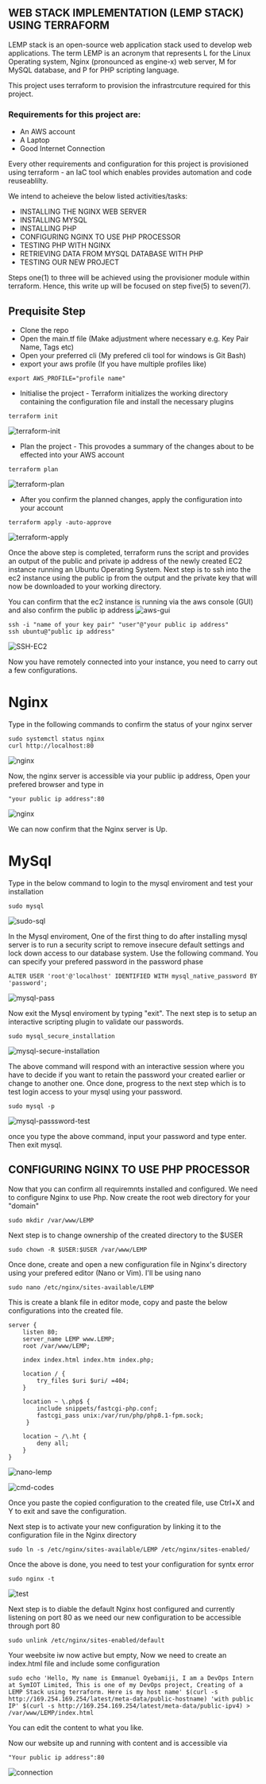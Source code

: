 ## WEB STACK IMPLEMENTATION (LEMP STACK) USING TERRAFORM
LEMP stack is an open-source web application stack used to develop web applications. The term LEMP is an acronym that represents L for the Linux Operating system, Nginx (pronounced as engine-x) web server, M for MySQL database, and P for PHP scripting language.

This project uses terraform to provision the infrastrcuture required for this project.

### Requirements for this project are:
- An AWS account
- A Laptop
- Good Internet Connection

Every other requirements and configuration for this project is provisioned using terraform - an IaC tool which enables provides automation and code reuseablilty.

We intend to acheieve the below listed activities/tasks:
-   INSTALLING THE NGINX WEB SERVER
-   INSTALLING MYSQL
-   INSTALLING PHP
-   CONFIGURING NGINX TO USE PHP PROCESSOR
-   TESTING PHP WITH NGINX
-   RETRIEVING DATA FROM MYSQL DATABASE WITH PHP
-   TESTING OUR NEW PROJECT

Steps one(1) to three will be achieved using the provisioner module within terraform. Hence, this write up will be focused on step five(5) to seven(7).

## Prequisite Step
- Clone the repo
- Open the main.tf file (Make adjustment where necessary e.g. Key Pair Name, Tags etc)
- Open your preferred cli (My prefered cli tool for windows is Git Bash)
- export your aws profile (If you have multiple profiles like)
```
export AWS_PROFILE="profile name"
```
- Initialise the project - Terraform initializes the working directory containing the configuration file and install the necessary plugins 
```
terraform init
```
![terraform-init](assets/terraform%20init.PNG)

- Plan the project - This provodes a summary of the changes about to be effected into your AWS account
```
terraform plan
```
![terraform-plan](assets/terraform%20plan.PNG)

- After you confirm the planned changes, apply the configuration into your account
```
terraform apply -auto-approve
```
![terraform-apply](assets/terraform%20apply.PNG)

Once the above step is completed, terraform runs the script and provides an output of the public and private ip address of the newly created EC2 instance running an Ubuntu Operating System.
Next step is to ssh into the ec2 instance using the public ip from the output and the private key that will now be downloaded to your working directory.

You can confirm that the ec2 instance is running via the aws console (GUI) and also confirm the public ip address
![aws-gui](assets/ec2%20instance.PNG)

```
ssh -i "name of your key pair" "user"@"your public ip address"
ssh ubuntu@"public ip address"
```
![SSH-EC2](assets/ssh%20to%20ubuntu.PNG)

Now you have remotely connected into your instance, you need to carry out a few configurations.
# Nginx
Type in the following commands to confirm the status of your nginx server
```
sudo systemctl status nginx
curl http://localhost:80
```
![nginx](assets/systemctl%20enginx.PNG)

Now, the nginx server is accessible via your publiic ip address, Open your prefered browser and type in
```
"your public ip address":80
```
![nginx](assets/nginx%20default%20portal.PNG)

We can now confirm that the Nginx server is Up.

# MySql
Type in the below command to login to the mysql enviroment and test your installation
```
sudo mysql
```
![sudo-sql](assets/sudo%20mysql.PNG)

In the Mysql enviroment, One of the first thing to do after installing mysql server is to run a security script to remove insecure default settings and lock down access to our database system. Use the following command. You can specify your prefered password in the password phase
```
ALTER USER 'root'@'localhost' IDENTIFIED WITH mysql_native_password BY 'password';
```
![mysql-pass](assets/alter%20mysql.PNG)

Now exit the Mysql enviroment by typing "exit". The next step is to setup an interactive scripting plugin to validate our passwords.
```
sudo mysql_secure_installation
```
![mysql-secure-installation](assets/mqsql%20secure%20installation.PNG)

The above command will respond with an interactive session where you have to decide if you want to retain the password your created earlier or change to another one. Once done, progress to the next step which is to test login access to your mysql using your password.
```
sudo mysql -p
```
![mysql-passsword-test](assets/mysql%20password%20test.PNG)

once you type the above command, input your password and type enter. Then exit mysql.

## CONFIGURING NGINX TO USE PHP PROCESSOR
Now that you can confirm all requiremnts installed and configured. We need to configure Nginx to use Php.
Now create the root web directory for your "domain"
```
sudo mkdir /var/www/LEMP
```
Next step is to change ownership of the created directory to the $USER
```
sudo chown -R $USER:$USER /var/www/LEMP
```
Once done, create and open a new configuration file in Nginx's directory using your prefered editor (Nano or Vim). I'll be using nano
```
sudo nano /etc/nginx/sites-available/LEMP
```
This is create a blank file in editor mode, copy and paste the below configurations into the created file.
```
server {
    listen 80;
    server_name LEMP www.LEMP;
    root /var/www/LEMP;

    index index.html index.htm index.php;

    location / {
        try_files $uri $uri/ =404;
    }

    location ~ \.php$ {
        include snippets/fastcgi-php.conf;
        fastcgi_pass unix:/var/run/php/php8.1-fpm.sock;
     }

    location ~ /\.ht {
        deny all;
    }
}
```
![nano-lemp](assets/nano%20-lemp.PNG)

![cmd-codes](assets/cmds%20php.PNG)

Once you paste the copied configuration to the created file, use Ctrl+X and Y to exit and save the configuration.

Next step is to activate your new configuration by linking it to the configuration file in the Nginx directory
```
sudo ln -s /etc/nginx/sites-available/LEMP /etc/nginx/sites-enabled/
```
Once the above is done, you need to test your configuration for syntx error 
```
sudo nginx -t
```
![test](assets/nginx%20config%20file.PNG)

Next step is to diable the default Nginx host configured and currently listening on port 80 as we need our new configuration to be accessible through port 80
```
sudo unlink /etc/nginx/sites-enabled/default
```

Your weebsite iw now active but empty, Now we need to create an index.html file and include some configuration
```
sudo echo 'Hello, My name is Emmanuel Oyebamiji, I am a DevOps Intern at SymIOT Limited, This is one of my DevOps project, Creating of a LEMP Stack using terraform. Here is my host name' $(curl -s http://169.254.169.254/latest/meta-data/public-hostname) 'with public IP' $(curl -s http://169.254.169.254/latest/meta-data/public-ipv4) > /var/www/LEMP/index.html
```
You can edit the content to what you like. 

Now our website up and running with content and is accessible via
```
"Your public ip address":80
```

![connection](assets/connection.PNG)